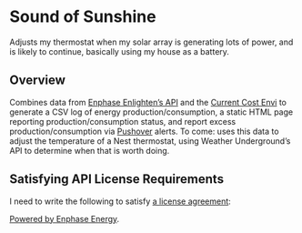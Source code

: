 # Sound of Sunshine

Adjusts my thermostat when my solar array is generating lots of power, and is likely to continue, basically using my house as a battery.

## Overview

Combines data from [Enphase Enlighten’s API](https://enphase.com/en-us/products-and-services/enlighten-and-apps) and the [Current Cost Envi](http://www.currentcost.com/product-cc128.html) to generate a CSV log of energy production/consumption, a static HTML page reporting production/consumption status, and report excess production/consumption via [Pushover](https://pushover.net/) alerts. To come: uses this data to adjust the temperature of a Nest thermostat, using Weather Underground’s API to determine when that is worth doing.

## Satisfying API License Requirements

I need to write the following to satisfy [a license agreement](https://developer.enphase.com/docs#Display-Requirements):

[Powered by Enphase Energy](https://enphase.com/).
